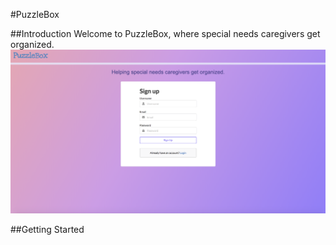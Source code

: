 #PuzzleBox

##Introduction
Welcome to PuzzleBox, where special needs caregivers get organized.
![picture](projpics/sign-inpage.png)

##Getting Started